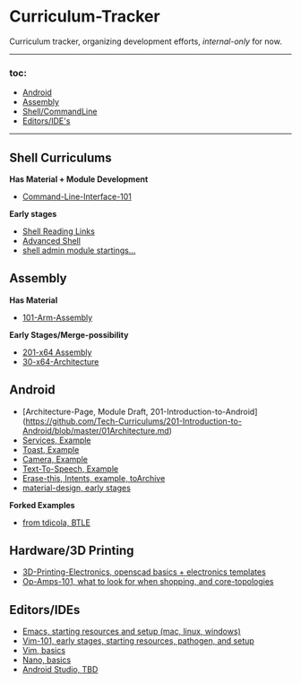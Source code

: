 # Curriculum-Tracker
Curriculum tracker, organizing development efforts, *internal-only* for now.

---

### toc:
- [Android](#android)
- [Assembly](#assembly)
- [Shell/CommandLine](#shell-curriculums)
- [Editors/IDE's](#editorsides)

---

## Shell Curriculums


**Has Material + Module Development**
* [Command-Line-Interface-101](https://github.com/Tech-Curriculums/Command-Line-Interface-101)

**Early stages**
* [Shell Reading Links](https://github.com/Tech-Curriculums/101-Shell-Scripting)
* [Advanced Shell](https://github.com/Tech-Curriculums/200-Advanced-Shell)
* [shell admin module startings...](https://github.com/Tech-Curriculums/200-Shell-Commands-for-SysAdm)

## Assembly
**Has Material**
* [101-Arm-Assembly](https://github.com/Tech-Curriculums/101-Arm-Assembly)


**Early Stages/Merge-possibility**
* [201-x64 Assembly](https://github.com/Tech-Curriculums/201-x64-Assembly)
* [30-x64-Architecture](https://github.com/Tech-Curriculums/300-Assembly-x86-Architecture)


## Android


* [Architecture-Page, Module Draft, 201-Introduction-to-Android] (https://github.com/Tech-Curriculums/201-Introduction-to-Android/blob/master/01Architecture.md)
* [Services, Example](https://github.com/Tech-Curriculums/a09_Simple_Service/blob/master/app/src/main/java/com/example/gkielian/a09_simple_service/MyIntentService.java)
* [Toast, Example](https://github.com/Tech-Curriculums/a10_A_Toast/blob/master/app/src/main/java/com/example/gkielian/a10_a_toast/MyActivity.java)
* [Camera, Example](https://github.com/Tech-Curriculums/a2_Smile_For_The/blob/master/src/com/example/a2_smile_for_the/MainActivity.java)
* [Text-To-Speech, Example](https://github.com/Tech-Curriculums/a3_Spoken_Word/blob/master/app/src/main/java/com/texttospeech/app/MainActivity.java)
* [Erase-this, Intents, example, toArchive](https://github.com/Tech-Curriculums/a1_Awesome_Intents/blob/master/src/com/example/a1_awesome_intents/MainActivity.java)
* [material-design, early stages](https://github.com/Tech-Curriculums/200-Android-Material-Design)


**Forked Examples**
* [from tdicola, BTLE](https://github.com/Tech-Curriculums/BTLETest/blob/master/app/src/main/java/com/tonydicola/bletest/app/MainActivity.java)


## Hardware/3D Printing

* [3D-Printing-Electronics, openscad basics + electronics templates](https://github.com/Tech-Curriculums/3D-Printing-Electronics/blob/master/HW-Interfaces.md)
* [Op-Amps-101, what to look for when shopping, and core-topologies](https://github.com/Tech-Curriculums/Op-Amps-101/tree/master/Diagrams)


## Editors/IDEs

* [Emacs, starting resources and setup (mac, linux, windows)](https://github.com/Tech-Curriculums/Elective-Emacs-to-the-Max)
* [Vim-101, early stages, starting resources, pathogen, and setup](https://github.com/Tech-Curriculums/101-Vim)
* [Vim, basics](https://github.com/Tech-Curriculums/Command-Line-Interface-101/tree/master/CLI-101/VIM-Tutorials)
* [Nano, basics](https://github.com/Tech-Curriculums/Command-Line-Interface-101/tree/master/CLI-101/Nano-Tutorial)
* [Android Studio, TBD](https://github.com/Tech-Curriculums/)
